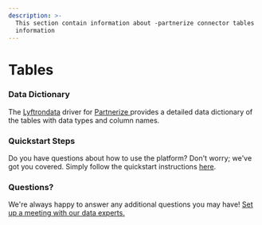 ```yaml
---
description: >-
  This section contain information about -partnerize connector tables
  information
---
```


# Tables

### Data Dictionary

The [Lyftrondata](https://www.lyftrondata.com/) driver for [Partnerize](../../-partnerize/data-model/None/)[ ](https://www.lyftrondata.com/integration/-partnerize/)provides a detailed data dictionary of the tables with data types and column names.

### Quickstart Steps

Do you have questions about how to use the platform? Don't worry; we've got you covered. Simply follow the quickstart instructions [here](../).

### Questions? <a href="#questions" id="questions"></a>

We're always happy to answer any additional questions you may have! [Set up a meeting with our data experts.](https://www.lyftrondata.com/book-a-meeting/)

